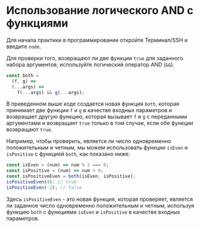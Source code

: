 # Использование логического AND с функциями

Для начала практики в программировании откройте Терминал/SSH и введите `node`.

Для проверки того, возвращают ли две функции `true` для заданного набора аргументов, используйте логический оператор AND (`&&`).

```js
const both =
  (f, g) =>
  (...args) =>
    f(...args) && g(...args);
```

В приведенном выше коде создается новая функция `both`, которая принимает две функции `f` и `g` в качестве входных параметров и возвращает другую функцию, которая вызывает `f` и `g` с переданными аргументами и возвращает `true` только в том случае, если обе функции возвращают `true`.

Например, чтобы проверить, является ли число одновременно положительным и четным, мы можем использовать функции `isEven` и `isPositive` с функцией `both`, как показано ниже:

```js
const isEven = (num) => num % 2 === 0;
const isPositive = (num) => num > 0;
const isPositiveEven = both(isEven, isPositive);
isPositiveEven(4); // true
isPositiveEven(-2); // false
```

Здесь `isPositiveEven` - это новая функция, которая проверяет, является ли заданное число одновременно положительным и четным, используя функцию `both` с функциями `isEven` и `isPositive` в качестве входных параметров.
